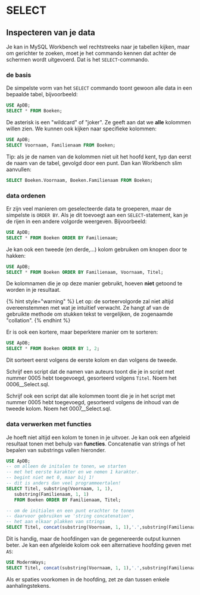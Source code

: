 # SELECT

## Inspecteren van je data

Je kan in MySQL Workbench wel rechtstreeks naar je tabellen kijken, maar om gerichter te zoeken, moet je het commando kennen dat achter de schermen wordt uitgevoerd. Dat is het `SELECT`-commando.

### de basis

De simpelste vorm van het `SELECT` commando toont gewoon alle data in een bepaalde tabel, bijvoorbeeld:

```sql
USE ApDB;
SELECT * FROM Boeken;
```

De asterisk is een "wildcard" of "joker". Ze geeft aan dat we **alle** kolommen willen zien. We kunnen ook kijken naar specifieke kolommen:

```sql
USE ApDB;
SELECT Voornaam, Familienaam FROM Boeken;
```

Tip: als je de namen van de kolommen niet uit het hoofd kent, typ dan eerst de naam van de tabel, gevolgd door een punt. Dan kan Workbench slim aanvullen:

```sql
SELECT Boeken.Voornaam, Boeken.Familienaam FROM Boeken;
```

### data ordenen

Er zijn veel manieren om geselecteerde data te groeperen, maar de simpelste is `ORDER BY`. Als je dit toevoegt aan een `SELECT`-statement, kan je de rijen in een andere volgorde weergeven. Bijvoorbeeld:

```sql
USE ApDB;
SELECT * FROM Boeken ORDER BY Familienaam;
```

Je kan ook een tweede \(en derde,...\) kolom gebruiken om knopen door te hakken:

```sql
USE ApDB;
SELECT * FROM Boeken ORDER BY Familienaam, Voornaam, Titel;
```

De kolomnamen die je op deze manier gebruikt, hoeven **niet** getoond te worden in je resultaat.

{% hint style="warning" %}
Let op: de sorteervolgorde zal niet altijd overeenstemmen met wat je intuïtief verwacht. Ze hangt af van de gebruikte methode om stukken tekst te vergelijken, de zogenaamde "collation".
{% endhint %}

Er is ook een kortere, maar beperktere manier om te sorteren:

```sql
USE ApDB;
SELECT * FROM Boeken ORDER BY 1, 2;
```

Dit sorteert eerst volgens de eerste kolom en dan volgens de tweede.

Schrijf een script dat de namen van auteurs toont die je in script met nummer 0005 hebt toegevoegd, gesorteerd volgens `Titel`. Noem het 0006\_\_Select.sql.

Schrijf ook een script dat alle kolommen toont die je in het script met nummer 0005 hebt toegevoegd, gesorteerd volgens de inhoud van de tweede kolom. Noem het 0007\_\_Select.sql.

### data verwerken met functies

Je hoeft niet altijd een kolom te tonen in je uitvoer. Je kan ook een afgeleid resultaat tonen met behulp van **functies**. Concatenatie van strings of het bepalen van substrings vallen hieronder.

```sql
USE ApDB;
-- om alleen de initalen te tonen, we starten
-- met het eerste karakter en we nemen 1 karakter.
-- begint niet met 0, maar bij 1!
-- dit is anders dan veel programmeertalen!
SELECT Titel, substring(Voornaam, 1, 1),
   substring(Familienaam, 1, 1)
   FROM Boeken ORDER BY Familienaam, Titel;

-- om de initialen en een punt erachter te tonen
-- daarvoor gebruiken we 'string concatenation',
-- het aan elkaar plakken van strings
SELECT Titel, concat(substring(Voornaam, 1, 1),'.',substring(Familienaam, 1, 1),'.') FROM Boeken ORDER BY Titel, Voornaam;
```

Dit is handig, maar de hoofdingen van de gegenereerde output kunnen beter. Je kan een afgeleide kolom ook een alternatieve hoofding geven met `AS`:

```sql
USE ModernWays;
SELECT Titel, concat(substring(Voornaam, 1, 1),'.',substring(Familienaam, 1, 1),'.') AS Initialen FROM Boeken ORDER BY Titel, Voornaam;
```

Als er spaties voorkomen in de hoofding, zet ze dan tussen enkele aanhalingstekens.

